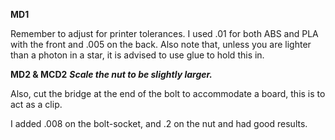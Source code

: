 ****MD1****

Remember to adjust for printer tolerances. I used .01 for both ABS and PLA with the front and .005 on the back. Also note that, unless you are lighter than a photon in a star, it is advised to use glue to hold this in.

****MD2 & MCD2****
***Scale the nut to be slightly larger.***

Also, cut the bridge at the end of the bolt to accommodate a board, this is to act as a clip.

I added .008 on the bolt-socket, and .2 on the nut and had good results.
